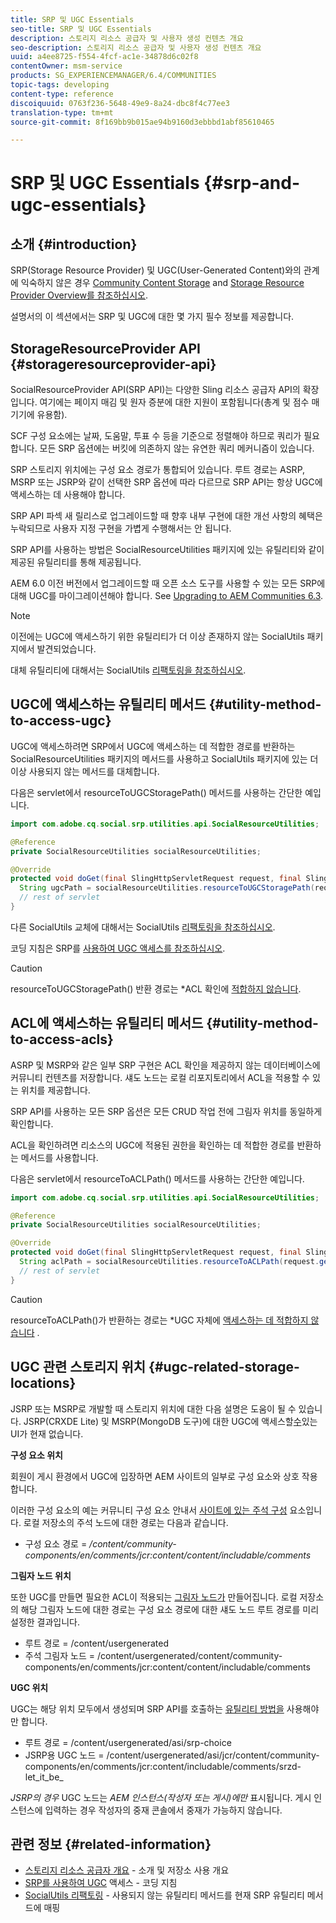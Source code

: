 ```yaml
---
title: SRP 및 UGC Essentials
seo-title: SRP 및 UGC Essentials
description: 스토리지 리소스 공급자 및 사용자 생성 컨텐츠 개요
seo-description: 스토리지 리소스 공급자 및 사용자 생성 컨텐츠 개요
uuid: a4ee8725-f554-4fcf-ac1e-34878d6c02f8
contentOwner: msm-service
products: SG_EXPERIENCEMANAGER/6.4/COMMUNITIES
topic-tags: developing
content-type: reference
discoiquuid: 0763f236-5648-49e9-8a24-dbc8f4c77ee3
translation-type: tm+mt
source-git-commit: 8f169bb9b015ae94b9160d3ebbbd1abf85610465

---
```



# SRP 및 UGC Essentials {#srp-and-ugc-essentials}

## 소개 {#introduction}

SRP(Storage Resource Provider) 및 UGC(User-Generated Content)와의 관계에 익숙하지 않은 경우 [Community Content Storage](working-with-srp.md) and [Storage Resource Provider Overview를 참조하십시오](srp.md).

설명서의 이 섹션에서는 SRP 및 UGC에 대한 몇 가지 필수 정보를 제공합니다.

## StorageResourceProvider API {#storageresourceprovider-api}

SocialResourceProvider API(SRP API)는 다양한 Sling 리소스 공급자 API의 확장입니다. 여기에는 페이지 매김 및 원자 증분에 대한 지원이 포함됩니다(총계 및 점수 매기기에 유용함).

SCF 구성 요소에는 날짜, 도움말, 투표 수 등을 기준으로 정렬해야 하므로 쿼리가 필요합니다. 모든 SRP 옵션에는 버킷에 의존하지 않는 유연한 쿼리 메커니즘이 있습니다.

SRP 스토리지 위치에는 구성 요소 경로가 통합되어 있습니다. 루트 경로는 ASRP, MSRP 또는 JSRP와 같이 선택한 SRP 옵션에 따라 다르므로 SRP API는 항상 UGC에 액세스하는 데 사용해야 합니다.

SRP API 파섹 새 릴리스로 업그레이드할 때 향후 내부 구현에 대한 개선 사항의 혜택은 누락되므로 사용자 지정 구현을 가볍게 수행해서는 안 됩니다.

SRP API를 사용하는 방법은 SocialResourceUtilities 패키지에 있는 유틸리티와 같이 제공된 유틸리티를 통해 제공됩니다.

AEM 6.0 이전 버전에서 업그레이드할 때 오픈 소스 도구를 사용할 수 있는 모든 SRP에 대해 UGC를 마이그레이션해야 합니다. See [Upgrading to AEM Communities 6.3](upgrade.md).

>[!NOTE]
>
>이전에는 UGC에 액세스하기 위한 유틸리티가 더 이상 존재하지 않는 SocialUtils 패키지에서 발견되었습니다.
>
>대체 유틸리티에 대해서는 SocialUtils [리팩토링을 참조하십시오](socialutils.md).

## UGC에 액세스하는 유틸리티 메서드 {#utility-method-to-access-ugc}

UGC에 액세스하려면 SRP에서 UGC에 액세스하는 데 적합한 경로를 반환하는 SocialResourceUtilities 패키지의 메서드를 사용하고 SocialUtils 패키지에 있는 더 이상 사용되지 않는 메서드를 대체합니다.

다음은 servlet에서 resourceToUGCStoragePath() 메서드를 사용하는 간단한 예입니다.

```java
import com.adobe.cq.social.srp.utilities.api.SocialResourceUtilities;

@Reference
private SocialResourceUtilities socialResourceUtilities;

@Override
protected void doGet(final SlingHttpServletRequest request, final SlingHttpServletResponse response) throws ServletException, IOException {
  String ugcPath = socialResourceUtilities.resourceToUGCStoragePath(request.getResource());
  // rest of servlet
}
```

다른 SocialUtils 교체에 대해서는 SocialUtils [리팩토링을 참조하십시오](socialutils.md).

코딩 지침은 SRP를 [사용하여 UGC 액세스를 참조하십시오](accessing-ugc-with-srp.md).

>[!CAUTION]
>
>resourceToUGCStoragePath() 반환 경로는 *ACL 확인에 [적합하지 않습니다](srp.md#for-access-control-acls).

## ACL에 액세스하는 유틸리티 메서드 {#utility-method-to-access-acls}

ASRP 및 MSRP와 같은 일부 SRP 구현은 ACL 확인을 제공하지 않는 데이터베이스에 커뮤니티 컨텐츠를 저장합니다. 섀도 노드는 로컬 리포지토리에서 ACL을 적용할 수 있는 위치를 제공합니다.

SRP API를 사용하는 모든 SRP 옵션은 모든 CRUD 작업 전에 그림자 위치를 동일하게 확인합니다.

ACL을 확인하려면 리소스의 UGC에 적용된 권한을 확인하는 데 적합한 경로를 반환하는 메서드를 사용합니다.

다음은 servlet에서 resourceToACLPath() 메서드를 사용하는 간단한 예입니다.

```java
import com.adobe.cq.social.srp.utilities.api.SocialResourceUtilities;

@Reference
private SocialResourceUtilities socialResourceUtilities;

@Override
protected void doGet(final SlingHttpServletRequest request, final SlingHttpServletResponse response) throws ServletException, IOException {
  String aclPath = socialResourceUtilities.resourceToACLPath(request.getResource());
  // rest of servlet
}
```

>[!CAUTION]
>
>resourceToACLPath()가 반환하는 경로는 *UGC 자체에 [액세스하는 데 적합하지 않습니다](#utility-method-to-access-acls) .

## UGC 관련 스토리지 위치 {#ugc-related-storage-locations}

JSRP 또는 MSRP로 개발할 때 스토리지 위치에 대한 다음 설명은 도움이 될 수 있습니다. JSRP(CRXDE Lite) 및 MSRP(MongoDB 도구)에 대한 UGC에 액세스할[수](../../help/sites-developing/developing-with-crxde-lite.md)있는 UI가 현재 없습니다.

**구성 요소 위치**

회원이 게시 환경에서 UGC에 입장하면 AEM 사이트의 일부로 구성 요소와 상호 작용합니다.

이러한 구성 요소의 예는 커뮤니티 구성 요소 안내서 [사이트에 있는 주석 구성](http://localhost:4502/content/community-components/en/comments.html) [](components-guide.md) 요소입니다. 로컬 저장소의 주석 노드에 대한 경로는 다음과 같습니다.

* 구성 요소 경로 = */content/community-components/en/comments/jcr:content/content/includable/comments*

**그림자 노드 위치**

또한 UGC를 만들면 필요한 ACL이 적용되는 [그림자 노드가](srp.md#about-shadow-nodes-in-jcr) 만들어집니다. 로컬 저장소의 해당 그림자 노드에 대한 경로는 구성 요소 경로에 대한 섀도 노드 루트 경로를 미리 설정한 결과입니다.

* 루트 경로 = /content/usergenerated
* 주석 그림자 노드 = /content/usergenerated/content/community-components/en/comments/jcr:content/content/includable/comments

**UGC 위치**

UGC는 해당 위치 모두에서 생성되며 SRP API를 호출하는 [유틸리티 방법을](#utility-method-to-access-ugc) 사용해야만 합니다.

* 루트 경로 = /content/usergenerated/asi/srp-choice
* JSRP용 UGC 노드 = /content/usergenerated/asi/jcr/content/community-components/en/comments/jcr:content/includable/comments/srzd-let_it_be_

*JSRP의 경우* UGC 노드는 *AEM 인스턴스(작성자 또는 게시)에만* 표시됩니다. 게시 인스턴스에 입력하는 경우 작성자의 중재 콘솔에서 중재가 가능하지 않습니다.

## 관련 정보 {#related-information}

* [스토리지 리소스 공급자 개요](srp.md) - 소개 및 저장소 사용 개요
* [SRP를 사용하여 UGC](accessing-ugc-with-srp.md) 액세스 - 코딩 지침
* [SocialUtils 리팩토링](socialutils.md) - 사용되지 않는 유틸리티 메서드를 현재 SRP 유틸리티 메서드에 매핑

